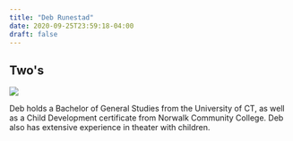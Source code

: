 ```yaml
---
title: "Deb Runestad"
date: 2020-09-25T23:59:18-04:00
draft: false
---
```


## Two's

![](/about/meet-our-staff/deb-runestad.jpeg)

Deb holds a Bachelor of General Studies from the University of CT, as well as a Child Development certificate from Norwalk Community College. Deb also has extensive experience in theater with children.
